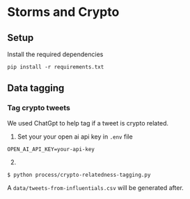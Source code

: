 # Storms and Crypto

## Setup
Install the required dependencies
```
pip install -r requirements.txt
```

## Data tagging 
### Tag crypto tweets
We used ChatGpt to help tag if a tweet is crypto related.
1. Set your your open ai api key in `.env` file
```
OPEN_AI_API_KEY=your-api-key
```
2.
```
$ python process/crypto-relatedness-tagging.py
```
A `data/tweets-from-influentials.csv` will be generated after.
